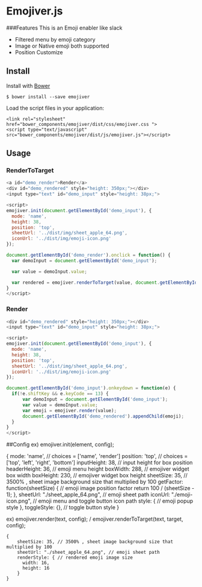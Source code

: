 Emojiver.js
==================

###Features
This is an Emoji enabler like slack

* Filtered menu by emoji category
* Image or Native emoji both supported
* Position Customize


## Install
Install with [Bower](http://bower.io)

`$ bower install --save emojiver`

Load the script files in your application:

```
<link rel="stylesheet" href="bower_components/emojiver/dist/css/emojiver.css ">
<script type="text/javascript" src="bower_components/emojiver/dist/js/emojiver.js"></script>
```


## Usage

### RenderToTarget
```javascript
<a id="demo_render">Render</a>
<div id="demo_rendered" style="height: 350px;"></div>
<input type="text" id="demo_input" style="height: 38px;">

<script>
emojiver.init(document.getElementById('demo_input'), {
  mode: 'name',
  height: 38,
  position: 'top',
  sheetUrl: '../dist/img/sheet_apple_64.png',
  iconUrl: '../dist/img/emoji-icon.png'
});

document.getElementById('demo_render').onclick = function() {
  var demoInput = document.getElementById('demo_input');

  var value = demoInput.value;

  var rendered = emojiver.renderToTarget(value, document.getElementById('demo_rendered'));
}
</script>
```
### Render
```javascript
<div id="demo_rendered" style="height: 350px;"></div>
<input type="text" id="demo_input" style="height: 38px;">

<script>
emojiver.init(document.getElementById('demo_input'), {
  mode: 'name',
  height: 38,
  position: 'top',
  sheetUrl: '../dist/img/sheet_apple_64.png',
  iconUrl: '../dist/img/emoji-icon.png'
});

document.getElementById('demo_input').onkeydown = function(e) {
  if(!e.shiftKey && e.keyCode == 13) {
      var demoInput = document.getElementById('demo_input');
      var value = demoInput.value;
      var emoji = emojiver.render(value);
      document.getElementById('demo_rendered').appendChild(emoji);
  }
}
</script>
```

##Config
ex) emojiver.init(element, config);

{
    mode: 'name', // choices = ['name', 'render']
    position: 'top', // choices = ['top', 'left', 'right', 'bottom']
    inputHeight: 38, // input height for box position
    headerHeight: 36, // emoji menu height
    boxWidth: 288, // emojiver widget box width
    boxHeight: 230, // emojiver widget box height
    sheetSize: 35, // 3500% , sheet image background size that multiplied by 100
    getFactor: function(sheetSize) { // emoji image position factor
      return 100 / (sheetSize - 1);
    },
    sheetUrl: "./sheet_apple_64.png", // emoji sheet path
    iconUrl: "./emoji-icon.png", // emoji menu and toggle button icon path
    style: { // emoji popup style
    },
    toggleStyle: {}, // toggle button style
}

ex) emojiver.render(text, config); / emojiver.renderToTarget(text, target, config);
```
{
    sheetSize: 35, // 3500% , sheet image background size that multiplied by 100
    sheetUrl: "./sheet_apple_64.png", // emoji sheet path
    renderStyle: { // rendered emoji image size
      width: 16,
      height: 16
    }
}
```

